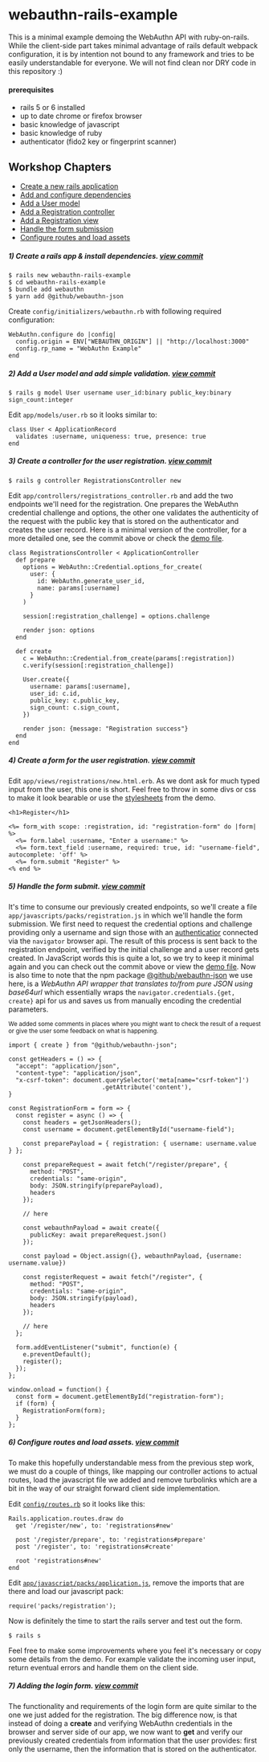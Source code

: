 # webauthn-rails-example

This is a minimal example demoing the WebAuthn API with ruby-on-rails. While the client-side part takes minimal advantage of rails default webpack configuration, it is by intention not bound to any framework and tries to be easily understandable for everyone.
We will not find clean nor DRY code in this repository :)

#### prerequisites

* rails 5 or 6 installed
* up to date chrome or firefox browser
* basic knowledge of javascript
* basic knowledge of ruby
* authenticator (fido2 key or fingerprint scanner)

## Workshop Chapters

* [Create a new rails application](#create-app)
* [Add and configure dependencies](#create-app)
* [Add a User model](#user-model)
* [Add a Registration controller](#registration-controller)
* [Add a Registration view](#registration-view)
* [Handle the form submission](#registration-submit)
* [Configure routes and load assets](#routes-and-assets)

<a name="create-app"></a>
##### 1) Create a rails app & install dependencies. [view commit](https://github.com/ucwaldo/webauthn-rails-example/commit/58631982d8108eff5297ff526a19247f20e07183)

```
$ rails new webauthn-rails-example
$ cd webauthn-rails-example
$ bundle add webauthn
$ yarn add @github/webauthn-json
```

Create `config/initializers/webauthn.rb` with following required configuration:

```
WebAuthn.configure do |config|
  config.origin = ENV["WEBAUTHN_ORIGIN"] || "http://localhost:3000"
  config.rp_name = "WebAuthn Example"
end
```

<a name="user-model"></a>
##### 2) Add a User model and add simple validation. [view commit](https://github.com/ucwaldo/webauthn-rails-example/commit/1c4f046aa8d3d806c0c6eb1e7042aff63dcfa788)

```
$ rails g model User username user_id:binary public_key:binary sign_count:integer
```

Edit `app/models/user.rb` so it looks similar to:

```
class User < ApplicationRecord
  validates :username, uniqueness: true, presence: true
end
```

<a name="registration-controller"></a>
##### 3) Create a controller for the user registration. [view commit](https://github.com/ucwaldo/webauthn-rails-example/commit/888f1755c687cc36cd7f2016e3adee1582ecf14d#diff-416195ddccbd18a6ce41d5306501765a)

```
$ rails g controller RegistrationsController new
```

Edit  `app/controllers/registrations_controller.rb` and add the two endpoints we'll need for the registration. One prepares the WebAuthn credential challenge and options, the other one validates the authenticity of the request with the public key that is stored on the authenticator and creates the user record. Here is a minimal version of the controller, for a more detailed one, see the commit above or check the [demo file](https://github.com/ucwaldo/webauthn-rails-example/blob/master/app/controllers/registrations_controller.rb).

```
class RegistrationsController < ApplicationController
  def prepare
    options = WebAuthn::Credential.options_for_create(
      user: {
        id: WebAuthn.generate_user_id,
        name: params[:username]
      }
    )

    session[:registration_challenge] = options.challenge

    render json: options
  end

  def create
    c = WebAuthn::Credential.from_create(params[:registration])
    c.verify(session[:registration_challenge])

    User.create({
      username: params[:username],
      user_id: c.id,
      public_key: c.public_key,
      sign_count: c.sign_count,
    })
    
    render json: {message: "Registration success"}
  end
end
```

<a name="registration-view"></a>
##### 4) Create a form for the user registration. [view commit](https://github.com/ucwaldo/webauthn-rails-example/commit/888f1755c687cc36cd7f2016e3adee1582ecf14d#diff-912bd5d5dfc6399d7f01f86777fae54c)

Edit  `app/views/registrations/new.html.erb`. As we dont ask for much typed input from the user, this one is short. Feel free to throw in some divs or css to make it look bearable or use the [stylesheets](https://github.com/ucwaldo/webauthn-rails-example/tree/master/app/assets/stylesheets) from the demo.

```
<h1>Register</h1>

<%= form_with scope: :registration, id: "registration-form" do |form| %>
  <%= form.label :username, "Enter a username:" %>
  <%= form.text_field :username, required: true, id: "username-field", autocomplete: 'off' %>
  <%= form.submit "Register" %>
<% end %>
```

<a name="registration-submit"></a>
##### 5) Handle the form submit. [view commit](https://github.com/ucwaldo/webauthn-rails-example/commit/888f1755c687cc36cd7f2016e3adee1582ecf14d#diff-412764e518970a051276c4f1a2355997)

It's time to consume our previously created endpoints, so we'll create a file `app/javascripts/packs/registration.js` in which we'll handle the form submission.  We first need to request the credential options and challenge providing only a username and sign those with an [authenticatior](https://www.w3.org/TR/webauthn/#authenticator) connected via the `navigator` browser api. The result of this process is sent back to the registration endpoint, verified by the initial challenge and a user record gets created. In JavaScript words this is quite a lot, so we try to keep it minimal again and you can check out the commit above or view the [demo file](https://github.com/ucwaldo/webauthn-rails-example/blob/master/app/javascript/packs/registration.js). Now is also time to note that the npm package [@github/webauthn-json](https://github.com/github/webauthn-json) we use here, is a *WebAuthn API wrapper that translates to/from pure JSON using base64url* which essentially wraps the `navigator.credentials.{get, create}` api for us and saves us from manually encoding the credential parameters.

<small>We added some comments in places where you might want to check the result of a request or give the user some feedback on what is happening.</small>

```
import { create } from "@github/webauthn-json";

const getHeaders = () => {
  "accept": "application/json",
  "content-type": "application/json",
  "x-csrf-token": document.querySelector('meta[name="csrf-token"]')
                          .getAttribute('content'),
}

const RegistrationForm = form => {
  const register = async () => {
    const headers = getJsonHeaders();
    const username = document.getElementById("username-field");

    const preparePayload = { registration: { username: username.value } };

    const prepareRequest = await fetch("/register/prepare", {
      method: "POST",
      credentials: "same-origin",
      body: JSON.stringify(preparePayload),
      headers
    });
	
    // here
	
    const webauthnPayload = await create({
      publicKey: await prepareRequest.json()
    });
    
    const payload = Object.assign({}, webauthnPayload, {username: username.value})

    const registerRequest = await fetch("/register", {
      method: "POST",
      credentials: "same-origin",
      body: JSON.stringify(payload),
      headers
    });

    // here
  };

  form.addEventListener("submit", function(e) {
    e.preventDefault();
    register();
  });
};

window.onload = function() {
  const form = document.getElementById("registration-form");
  if (form) {
    RegistrationForm(form);
  }
};
```

<a name="routes-and-assets"></a>
##### 6) Configure routes and load assets. [view commit](https://github.com/ucwaldo/webauthn-rails-example/blob/master/config/routes.rb)

To make this hopefully understandable mess from the previous step work, we must do a couple of things, like mapping our controller actions to actual routes, load the javascript file we added and remove turbolinks which are a bit in the way of our straight forward client side implementation.

Edit [`config/routes.rb`](https://github.com/ucwaldo/webauthn-rails-example/blob/master/config/routes.rb) so it looks like this:

```
Rails.application.routes.draw do
  get '/register/new', to: 'registrations#new'

  post '/register/prepare', to: 'registrations#prepare'
  post '/register', to: 'registrations#create'
  
  root 'registrations#new'
end
```

Edit [`app/javascript/packs/application.js`](https://github.com/ucwaldo/webauthn-rails-example/blob/master/app/javascript/packs/application.js), remove the imports that are there and load our javascript pack:

```
require('packs/registration');
```

Now is definitely the time to start the rails server and test out the form.

```
$ rails s
```

Feel free to make some improvements where you feel it's necessary or copy some details from the demo. For example validate the incoming user input, return eventual errors and handle them on the client side.

##### 7) Adding the login form. [view commit](https://github.com/ucwaldo/webauthn-rails-example/commit/fcab32e6feeac2f01b7a9407e850b5e2fb78f635)

The functionality and requirements of the login form are quite similar to the one we just added for the registration. The big difference now, is that instead of doing a **create** and verifying WebAuthn credentials in the browser and server side of our app, we now want to **get** and verify our previously created credentials from information that the user provides: first only the username, then the information that is stored on the authenticator.
